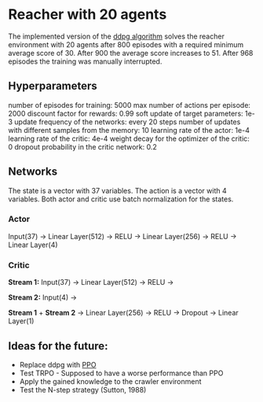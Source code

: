 [image1]: https://github.com/meiermark/rl-control/blob/master/misc/mult_reacher_training.png?raw=true "Training"

# Reacher with 20 agents

The implemented version of the [ddpg algorithm](https://arxiv.org/pdf/1509.02971.pdf) solves the reacher environment with 20 agents after 800 episodes with a required minimum average score of 30.
After 900 the average score increases to 51. After 968 episodes the training was manually interrupted.

## Hyperparameters
number of episodes for training: 5000
max number of actions per episode: 2000
discount factor for rewards: 0.99
soft update of target parameters: 1e-3
update frequency of the networks: every 20 steps
number of updates with different samples from the memory: 10
learning rate of the actor: 1e-4
learning rate of the critic: 4e-4
weight decay for the optimizer of the critic: 0
dropout probability in the critic network: 0.2

## Networks
The state is a vector with 37 variables. The action is a vector with 4 variables.
Both actor and critic use batch normalization for the states.

### Actor
Input(37) ->
Linear Layer(512) ->
RELU ->
Linear Layer(256) ->
RELU ->
Linear Layer(4)

### Critic
**Stream 1:**
Input(37) ->
Linear Layer(512) ->
RELU ->

**Stream 2:**
Input(4) ->

**Stream 1** + **Stream 2** ->
Linear Layer(256) ->
RELU ->
Dropout ->
Linear Layer(1)

## Ideas for the future:
- Replace ddpg with [PPO](https://arxiv.org/pdf/1707.06347.pdf)
- Test TRPO - Supposed to have a worse performance than PPO
- Apply the gained knowledge to the crawler environment
- Test the N-step strategy (Sutton, 1988)
